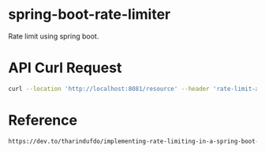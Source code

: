 # spring-boot-rate-limiter
Rate limit using spring boot.
# API Curl Request
```bash
curl --location 'http://localhost:8081/resource' --header 'rate-limit-api-key: 12345'
```
# Reference
```bash
https://dev.to/tharindufdo/implementing-rate-limiting-in-a-spring-boot-api-using-bucket4j-59k6
```
